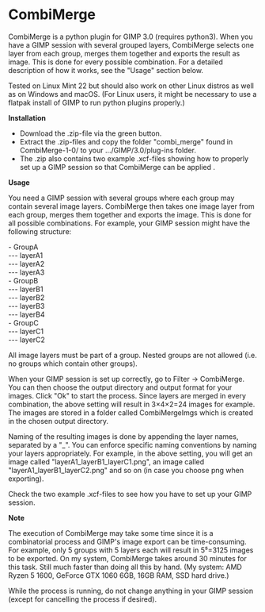 # CombiMerge

CombiMerge is a python plugin for GIMP 3.0 (requires python3). When you have a GIMP session with several grouped layers, CombiMerge selects one layer from each group, merges them together and exports the result as image. This is done for every possible combination. For a detailed description of how it works, see the "Usage" section below.

Tested on Linux Mint 22 but should also work on other Linux distros as well as on Windows and macOS. (For Linux users, it might be necessary to use a flatpak install of GIMP to run python plugins properly.)

**Installation**

- Download the .zip-file via the green button.
- Extract the .zip-files and copy the folder "combi_merge" found in CombiMerge-1-0/ to your .../GIMP/3.0/plug-ins folder.
- The .zip also contains two example .xcf-files showing how to properly set up a GIMP session so that CombiMerge can be applied .


**Usage**

You need a GIMP session with several groups where each group may contain several image layers. CombiMerge then takes one image layer from each group, merges them together and exports the image. This is done for all possible combinations. For example, your GIMP session might have the following structure:

\- GroupA <br>
--- layerA1 <br>
--- layerA2 <br>
--- layerA3 <br>
\- GroupB <br>
--- layerB1 <br>
--- layerB2 <br>
--- layerB3 <br>
--- layerB4 <br>
\- GroupC <br>
--- layerC1 <br>
--- layerC2 <br>

All image layers must be part of a group. Nested groups are not allowed (i.e. no groups which contain other groups).

When your GIMP session is set up correctly, go to Filter -> CombiMerge. You can then choose the output directory and output format for your images. Click "Ok" to start the process. Since layers are merged in every combination, the above setting will result in 3&times;4&times;2=24 images for example. The images are stored in a folder called CombiMergeImgs which is created in the chosen output directory.

Naming of the resulting images is done by appending the layer names, separated by a "_". You can enforce specific naming conventions by naming your layers appropriately. For example, in the above setting, you will get an image called "layerA1_layerB1_layerC1.png", an image called "layerA1_layerB1_layerC2.png" and so on (in case you choose png when exporting).

Check the two example .xcf-files to see how you have to set up your GIMP session.


**Note**

The execution of CombiMerge may take some time since it is a combinatorial process and GIMP's image export can be time-consuming. For example, only 5 groups with 5 layers each will result in 5⁵=3125 images to be exported. On my system, CombiMerge takes around 30 minutes for this task. Still much faster than doing all this by hand. (My system: AMD Ryzen 5 1600, GeForce GTX 1060 6GB, 16GB RAM, SSD hard drive.)

While the process is running, do not change anything in your GIMP session (except for cancelling the process if desired).
